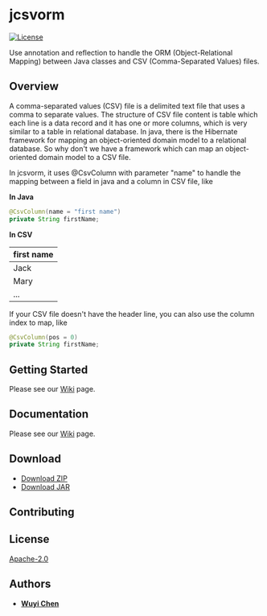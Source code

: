 # jcsvorm

[![License](https://img.shields.io/badge/License-Apache%202.0-green.svg)](https://opensource.org/licenses/Apache-2.0) 

Use annotation and reflection to handle the ORM (Object-Relational Mapping) between Java classes and CSV (Comma-Separated Values) files.

## Overview
A comma-separated values (CSV) file is a delimited text file that uses a comma to separate values. The structure of CSV file content is table which each line is a data record and it has one or more columns, which is very similar to a table in relational database. In java, there is the Hibernate framework for mapping an object-oriented domain model to a relational database. So why don't we have a framework which can map an object-oriented domain model to a CSV file.

In jcsvorm, it uses @CsvColumn with parameter "name" to handle the mapping between a field in java and a column in CSV file, like

**In Java**
```java
@CsvColumn(name = "first name")
private String firstName;
```

**In CSV**

| first name |
| - |
| Jack |
| Mary |
| ...  |

If your CSV file doesn't have the header line, you can also use the column index to map, like
```java
@CsvColumn(pos = 0)
private String firstName;
```

## Getting Started
Please see our [Wiki](https://github.com/wuyichen24/jcsvorm/wiki/Getting-Started) page.

## Documentation
Please see our [Wiki](https://github.com/wuyichen24/jcsvorm/wiki) page.

## Download
- [Download ZIP](https://github.com/wuyichen24/jcsvorm/archive/master.zip)
- [Download JAR](https://github.com/wuyichen24/jcsvorm/releases/download/v1.1/jcsvorm-1.1.jar)

## Contributing

## License
[Apache-2.0](https://opensource.org/licenses/Apache-2.0)

## Authors
- **[Wuyi Chen](https://www.linkedin.com/in/wuyichen24/)**

